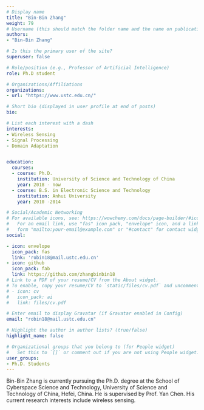 ```yaml
---
# Display name
title: "Bin-Bin Zhang"
weight: 79
# Username (this should match the folder name and the name on publications)
authors:
- "Bin-Bin Zhang"

# Is this the primary user of the site?
superuser: false

# Role/position (e.g., Professor of Artificial Intelligence)
role: Ph.D student

# Organizations/Affiliations
organizations:
- url: "https://www.ustc.edu.cn/"

# Short bio (displayed in user profile at end of posts)
bio:

# List each interest with a dash
interests:
- Wireless Sensing
- Signal Processing
- Domain Adaptation 


education:
  courses:
  - course: Ph.D. 
    institution: University of Science and Technology of China
    year: 2018 - now
  - course: B.S. in Electronic Science and Technology
    institution: Anhui University
    year: 2010 -2014

# Social/Academic Networking
# For available icons, see: https://wowchemy.com/docs/page-builder/#icons
#   For an email link, use "fas" icon pack, "envelope" icon, and a link in the
#   form "mailto:your-email@example.com" or "#contact" for contact widget.
social:

- icon: envelope
  icon_pack: fas
  link: 'robin18@mail.ustc.edu.cn'
- icon: github
  icon_pack: fab
  link: https://github.com/zhangbinbin18
# Link to a PDF of your resume/CV from the About widget.
# To enable, copy your resume/CV to `static/files/cv.pdf` and uncomment the lines below.
# - icon: cv
#   icon_pack: ai
#   link: files/cv.pdf

# Enter email to display Gravatar (if Gravatar enabled in Config)
email: "robin18@mail.ustc.edu.cn"

# Highlight the author in author lists? (true/false)
highlight_name: false

# Organizational groups that you belong to (for People widget)
#   Set this to `[]` or comment out if you are not using People widget.
user_groups:
- Ph.D. Students
---
```


Bin-Bin Zhang is currently pursuing the Ph.D. degree at the School of Cyberspace Science and Technology, University of Science and Technology of China, Hefei, China. He is supervised by Prof. Yan Chen. His current research interests include wireless sensing.
